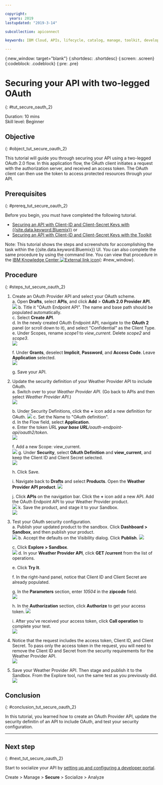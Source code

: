 ```yaml
---

copyright:
  years: 2019
lastupdated: "2019-3-14"

subcollection: apiconnect

keywords: IBM Cloud, APIs, lifecycle, catalog, manage, toolkit, develop, dev portal, tutorial

---
```


{:new_window: target="blank"}
{:shortdesc: .shortdesc}
{:screen: .screen}
{:codeblock: .codeblock}
{:pre: .pre}

# Securing your API with two-legged OAuth
{: #tut_secure_oauth_2}

Duration: 10 mins  
Skill level: Beginner

## Objective
{: #object_tut_secure_oauth_2}

This tutorial will guide you through securing your API using a two-legged OAuth 2.0 flow. In this application flow, the OAuth client initiates a request with the authorization server, and received an access token. The OAuth client can then use the token to access protected resources through your API.

## Prerequisites
{: #prereq_tut_secure_oauth_2}

Before you begin, you must have completed the following tutorial.  
- [Securing an API with Client-ID and Client-Secret Keys with {{site.data.keyword.Bluemix}}](/docs/services/apiconnect/tutorials?topic=apiconnect-tut_secure_id_secret_bm)
or
- [Securing an API with Client-ID and Client-Secret Keys with the Toolkit](/docs/services/apiconnect/tutorials?topic=apiconnect-tut_secure_id_secret_tk)

Note: This tutorial shows the steps and screenshots for accomplishing the task within the {{site.data.keyword.Bluemix}} UI. You can also complete the same procedure by using the command line. You can view that procedure in the [IBM Knowledge Center ![External link icon](../../icons/launch-glyph.svg "External link icon")](https://www.ibm.com/support/knowledgecenter/SSMNED_5.0.0/com.ibm.apic.toolkit.doc/tutorial_apionprem_security_OAuth_v506.html){: #new_window}. 

## Procedure
{: #steps_tut_secure_oauth_2}

1. Create an OAuth Provider API and select your OAuth scheme.  
	a. Open **Drafts**, select **APIs**, and click **Add** > **OAuth 2.0 Provider API**.  
    ![](images/oauth_provider_1.png)
	b. Title it "OAuth Endpoint API". The name and base path should be populated automatically.  
	c. Select **Create API**.  
	d. In the newly created OAuth Endpoint API, navigate to the **OAuth 2** panel (or scroll down to it), and select "Confidential" as the Client Type.  
	e. Under Scopes, rename _scope1_ to _view_current_. Delete _scope2_ and _scope3_.  
	![](images/oauth_provider_type_scope.png) 
	
	f. Under **Grants**, deselect **Implicit**, **Password**, and **Access Code**. Leave **Application** selected.  
	![](images/oauth_provider_grants.png)  
	
	g. Save your API.  

2. Update the security definition of your Weather Provider API to include OAuth.  
	a. Switch over to your _Weather Provider API_. (Go back to APIs and then select _Weather Provider API_.)  
	![](images/oauth_weatherapi_info.png)
	
	b. Under Security Definitions, click the **+** icon add a new definition for OAuth. 
	![](images/oauth_add_security.png)
	c. Set the Name to "OAuth definition".  
	d. In the Flow field, select **Application**.  
	e. Enter the token URL _**your base URL**/oauth-endpoint-api/oauth2/token_.  
	![](images/oauth_secdef_top.png)
	
	f. Add a new Scope: view_current.  
	![](images/oauth_secdef_scopes.png)
	g. Under **Security**, select **OAuth Definition** and **view_current**, and keep the Client ID and Client Secret selected.  
	![](images/oauth_security_oauth.png)
	
	h. Click Save.  
	
	i. Navigate back to **Drafts** and select **Products**.  Open the **Weather Provider API product**.
	![](images/weatherapi_prod_info.png)
	
	j. Click **APIs** on the navigation bar. Click the **+** icon add a new API. Add the OAuth Endpoint API to your Weather Provider product.  
	![](images/weatherapi_prod_apis.png)
	k. Save the product, and stage it to your Sandbox.  
	![](images/oauth_security_definition_3a.png)

3. Test your OAuth security configuration.  
	a. Publish your updated product to the sandbox. Click **Dashboard > Sandbox**, and then publish your product.  
	  ![](images/test_oauth_1.png)
	b. Accept the defaults on the Visibility dialog.  Click **Publish**.
	  ![](images/pub_visibility.png)
	  
	c. Click **Explore > Sandbox**.  
      ![](images/test_oauth_2.png)
	d. In your **Weather Provider API**, click **GET /current** from the list of operations. 
	
	e. Click **Try It**. 
	
	f. In the right-hand panel, notice that Client ID and Client Secret are already populated.  
	
	g. In the **Parameters** section, enter _10504_ in the **zipcode** field.  
	  ![](images/weather_oauth_explorer_param.png)
	
	h. In the **Authorization** section, click **Authorize** to get your access token.
	  ![](images/weather_oauth_explorer_auth.png)
	
	i. After you've received your access token, click **Call operation** to complete your test.  
      ![](images/test_oauth_4.png)

4. Notice that the request includes the access token, Client ID, and Client Secret. To pass only the access token in the request, you will need to remove the Client ID and Secret from the security requirements for the Weather Provider API.  
    ![](images/test_oauth_5.png)

5. Save your Weather Provider API. Then stage and publish it to the Sandbox. From the Explore tool, run the same test as you previously did.  
    ![](images/test_oauth_6.png)
    
## Conclusion
{: #conclusion_tut_secure_oauth_2}

In this tutorial, you learned how to create an OAuth Provider API, update the security definitin of an API to include OAuth, and test your security configuration.

---

## Next step
{: #next_tut_secure_oauth_2}

Start to socialize your API by [setting up and configuring a developer portal](/docs/services/apiconnect/tutorials?topic=apiconnect-tut_config_dev_portal).

Create > Manage > **Secure** > Socialize > Analyze
